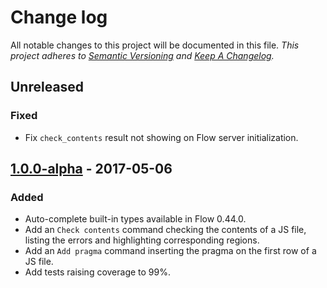 # Change log

All notable changes to this project will be documented in this file.
*This project adheres to [Semantic Versioning](http://semver.org/) and [Keep A Changelog](http://keepachangelog.com/).*

## Unreleased
### Fixed
  * Fix `check_contents` result not showing on Flow server initialization.

## [1.0.0-alpha] - 2017-05-06
### Added
  * Auto-complete built-in types available in Flow 0.44.0.
  * Add an `Check contents` command checking the contents of a JS file, listing the errors and highlighting corresponding regions.
  * Add an `Add pragma` command inserting the pragma on the first row of a JS file.
  * Add tests raising coverage to 99%.

[1.0.0-alpha]: https://github.com/Pegase745/sublime-flowtype/compare/1.0.0-alpha